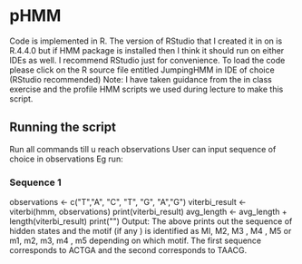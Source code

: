 # pHMM

Code is implemented in R. The version of RStudio that I created it in on is R.4.4.0 but if HMM package is installed then I think it should run on either IDEs as well.
I recommend RStudio just for convenience.
To load the code please click on the R source file entitled JumpingHMM in IDE of choice (RStudio recommended)
Note: I have taken guidance from the in class exercise and the profile HMM scripts we used during lecture to make this script.

## Running the script
Run all commands till u reach observations
User can input sequence of choice in observations
Eg run:
### Sequence 1
observations <- c("T","A", "C", "T", "G", "A","G")
viterbi_result <- viterbi(hmm, observations)
print(viterbi_result)
avg_length <- avg_length + length(viterbi_result)
print("")
Output:
The above prints out the sequence of hidden states and the motif (if any ) is identified as MI, M2, M3 , M4 , M5 or m1, m2, m3, m4 , m5  depending on which motif.
The first sequence corresponds to ACTGA and the second corresponds to TAACG.
